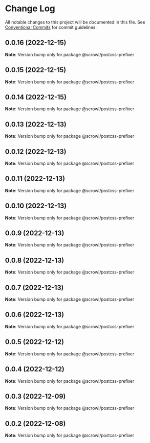 # Change Log

All notable changes to this project will be documented in this file.
See [Conventional Commits](https://conventionalcommits.org) for commit guidelines.

## 0.0.16 (2022-12-15)

**Note:** Version bump only for package @scrowl/postcss-prefixer





## 0.0.15 (2022-12-15)

**Note:** Version bump only for package @scrowl/postcss-prefixer





## 0.0.14 (2022-12-15)

**Note:** Version bump only for package @scrowl/postcss-prefixer





## 0.0.13 (2022-12-13)

**Note:** Version bump only for package @scrowl/postcss-prefixer





## 0.0.12 (2022-12-13)

**Note:** Version bump only for package @scrowl/postcss-prefixer





## 0.0.11 (2022-12-13)

**Note:** Version bump only for package @scrowl/postcss-prefixer





## 0.0.10 (2022-12-13)

**Note:** Version bump only for package @scrowl/postcss-prefixer





## 0.0.9 (2022-12-13)

**Note:** Version bump only for package @scrowl/postcss-prefixer





## 0.0.8 (2022-12-13)

**Note:** Version bump only for package @scrowl/postcss-prefixer





## 0.0.7 (2022-12-13)

**Note:** Version bump only for package @scrowl/postcss-prefixer





## 0.0.6 (2022-12-13)

**Note:** Version bump only for package @scrowl/postcss-prefixer





## 0.0.5 (2022-12-12)

**Note:** Version bump only for package @scrowl/postcss-prefixer





## 0.0.4 (2022-12-12)

**Note:** Version bump only for package @scrowl/postcss-prefixer





## 0.0.3 (2022-12-09)

**Note:** Version bump only for package @scrowl/postcss-prefixer





## 0.0.2 (2022-12-08)

**Note:** Version bump only for package @scrowl/postcss-prefixer
